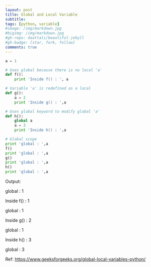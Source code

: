 ```yaml
---
layout: post
title: Global and Local Variable
subtitle: 
tags: [python, variable]
#image: /img/markdown.jpg
#bigimg: /img/markdown.jpg
#gh-repo: daattali/beautiful-jekyll
#gh-badge: [star, fork, follow]
comments: true
---
```


```python
a = 1

# Uses global because there is no local 'a' 
def f(): 
	print 'Inside f() : ', a 

# Variable 'a' is redefined as a local 
def g():	 
	a = 2
	print 'Inside g() : ',a 

# Uses global keyword to modify global 'a' 
def h():	 
	global a 
	a = 3
	print 'Inside h() : ',a 

# Global scope 
print 'global : ',a 
f() 
print 'global : ',a 
g() 
print 'global : ',a 
h() 
print 'global : ',a 
```
Output:

global :  1

Inside f() :  1

global :  1

Inside g() :  2

global :  1

Inside h() :  3

global :  3



Ref: https://www.geeksforgeeks.org/global-local-variables-python/


